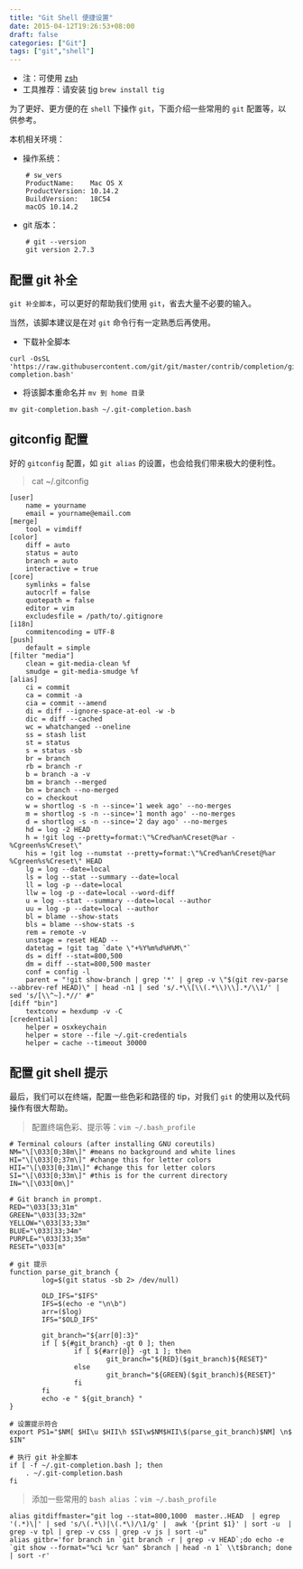 ```yaml
---
title: "Git Shell 便捷设置"
date: 2015-04-12T19:26:53+08:00
draft: false
categories: ["Git"]
tags: ["git","shell"]
---
```



* 注：可使用 [zsh](https://ohmyz.sh/)
* 工具推荐：请安装 [tig](http://jonas.github.io/tig/) `brew install tig`

为了更好、更方便的在 `shell` 下操作 `git`，下面介绍一些常用的 `git` 配置等，以供参考。

本机相关环境：

* 操作系统：

```shell
	# sw_vers
	ProductName:	Mac OS X
	ProductVersion:	10.14.2
	BuildVersion:	18C54
	macOS 10.14.2
```

* git 版本：

```shell
	# git --version
	git version 2.7.3
```

## 配置 git 补全

`git 补全脚本`，可以更好的帮助我们使用 `git`，省去大量不必要的输入。

当然，该脚本建议是在对 `git` 命令行有一定熟悉后再使用。

* 下载补全脚本

```shell
curl -OsSL 'https://raw.githubusercontent.com/git/git/master/contrib/completion/git-completion.bash'
```

* 将该脚本重命名并 `mv 到 home 目录`

```shell
mv git-completion.bash ~/.git-completion.bash
```

## gitconfig 配置

好的 `gitconfig` 配置，如 `git alias` 的设置，也会给我们带来极大的便利性。

> cat ~/.gitconfig

```git
[user]
    name = yourname
    email = yourname@email.com
[merge]
    tool = vimdiff
[color]
    diff = auto
    status = auto
    branch = auto
    interactive = true
[core]
    symlinks = false
    autocrlf = false
    quotepath = false
    editor = vim
    excludesfile = /path/to/.gitignore
[i18n]
    commitencoding = UTF-8
[push]
    default = simple
[filter "media"]
    clean = git-media-clean %f
    smudge = git-media-smudge %f
[alias]
    ci = commit
    ca = commit -a
    cia = commit --amend
    di = diff --ignore-space-at-eol -w -b
    dic = diff --cached
    wc = whatchanged --oneline
    ss = stash list
    st = status
    s = status -sb
    br = branch
    rb = branch -r
    b = branch -a -v
    bm = branch --merged
    bn = branch --no-merged
    co = checkout
    w = shortlog -s -n --since='1 week ago' --no-merges
    m = shortlog -s -n --since='1 month ago' --no-merges
    d = shortlog -s -n --since='2 day ago' --no-merges
    hd = log -2 HEAD
    h = !git log --pretty=format:\"%Cred%an%Creset@%ar - %Cgreen%s%Creset\"
    his = !git log --numstat --pretty=format:\"%Cred%an%Creset@%ar %Cgreen%s%Creset\" HEAD
    lg = log --date=local
    ls = log --stat --summary --date=local
    ll = log -p --date=local
    llw = log -p --date=local --word-diff
    u = log --stat --summary --date=local --author
    uu = log -p --date=local --author
    bl = blame --show-stats
    bls = blame --show-stats -s
    rem = remote -v
    unstage = reset HEAD --
    datetag = !git tag `date \"+%Y%m%d%H%M\"`
    ds = diff --stat=800,500
    dm = diff --stat=800,500 master
    conf = config -l
    parent = "!git show-branch | grep '*' | grep -v \"$(git rev-parse --abbrev-ref HEAD)\" | head -n1 | sed 's/.*\\[\\(.*\\)\\].*/\\1/' | sed 's/[\\^~].*//' #"
[diff "bin"]
    textconv = hexdump -v -C
[credential]
    helper = osxkeychain
    helper = store --file ~/.git-credentials
    helper = cache --timeout 30000

```

## 配置 git shell 提示

最后，我们可以在终端，配置一些色彩和路径的 tip，对我们 `git` 的使用以及代码操作有很大帮助。

> 配置终端色彩、提示等：```vim ~/.bash_profile```

```shell
# Terminal colours (after installing GNU coreutils)
NM="\[\033[0;38m\]" #means no background and white lines
HI="\[\033[0;37m\]" #change this for letter colors
HII="\[\033[0;31m\]" #change this for letter colors
SI="\[\033[0;33m\]" #this is for the current directory
IN="\[\033[0m\]"

# Git branch in prompt.
RED="\033[33;31m"
GREEN="\033[33;32m"
YELLOW="\033[33;33m"
BLUE="\033[33;34m"
PURPLE="\033[33;35m"
RESET="\033[m"

# git 提示
function parse_git_branch {
        log=$(git status -sb 2> /dev/null)

        OLD_IFS="$IFS"
        IFS=$(echo -e "\n\b")
        arr=($log)
        IFS="$OLD_IFS"

        git_branch="${arr[0]:3}"
        if [ ${#git_branch} -gt 0 ]; then
                if [ ${#arr[@]} -gt 1 ]; then
                        git_branch="${RED}($git_branch)${RESET}"
                else
                        git_branch="${GREEN}($git_branch)${RESET}"
                fi
        fi
        echo -e " ${git_branch} "
}

# 设置提示符合
export PS1="$NM[ $HI\u $HII\h $SI\w$NM$HII\$(parse_git_branch)$NM] \n$ $IN"

# 执行 git 补全脚本
if [ -f ~/.git-completion.bash ]; then
	. ~/.git-completion.bash
fi

```

> 添加一些常用的 `bash alias` ：```vim ~/.bash_profile```

```shell
alias gitdiffmaster="git log --stat=800,1000  master..HEAD  | egrep '(.*)\|' | sed 's/\(.*\)|\(.*\)/\1/g' |  awk '{print $1}' | sort -u  | grep -v tpl | grep -v css | grep -v js | sort -u"
alias gitbr='for branch in `git branch -r | grep -v HEAD`;do echo -e `git show --format="%ci %cr %an" $branch | head -n 1` \\t$branch; done | sort -r'

```